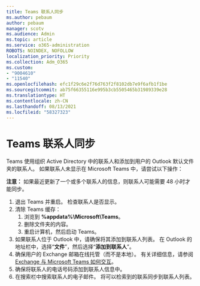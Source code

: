 ```yaml
---
title: Teams 联系人同步
ms.author: pebaum
author: pebaum
manager: scotv
ms.audience: Admin
ms.topic: article
ms.service: o365-administration
ROBOTS: NOINDEX, NOFOLLOW
localization_priority: Priority
ms.collection: Adm_O365
ms.custom:
- "9004610"
- "11540"
ms.openlocfilehash: efc1f29c6e2f76d763f2f8102db7e9f6afb1f1be
ms.sourcegitcommit: ab75f66355116e995b3cb5505465b31989339e28
ms.translationtype: HT
ms.contentlocale: zh-CN
ms.lasthandoff: 08/13/2021
ms.locfileid: "58327323"
---
```

# <a name="teams-contacts-sync"></a>Teams 联系人同步

Teams 使用组织 Active Directory 中的联系人和添加到用户的 Outlook 默认文件夹的联系人。 如果联系人未显示在 Microsoft Teams 中，请尝试以下操作：

**注意：** 如果最近更新了一个或多个联系人的信息，则联系人可能需要 48 小时才能同步。

1. 退出 Teams 并重启。 检查联系人是否显示。
1. 清除 Teams 缓存：
    1. 浏览到 **%appdata%\Microsoft\Teams**。
    1. 删除文件夹的内容。
    1. 重启计算机，然后启动 Teams。
1. 如果联系人位于 Outlook 中，请确保将其添加到联系人列表。 在 Outlook 的地址栏中，选择“**文件**”，然后选择“**添加到联系人**”。
1. 确保用户的 Exchange 邮箱在线托管（而不是本地）。 有关详细信息，请参阅 [Exchange 与 Microsoft Teams 如何交互](https://docs.microsoft.com/microsoftteams/exchange-teams-interact)。
1. 确保将联系人的电话号码添加到联系人信息中。
1. 在搜索栏中搜索联系人的电子邮件。 将可以检索到的联系同步到联系人列表。
